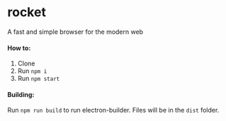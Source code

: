 # rocket
A fast and simple browser for the modern web

#### How to:
1. Clone
2. Run `npm i`
3. Run `npm start`

#### Building:
Run `npm run build` to run electron-builder. Files will be in the `dist` folder.
